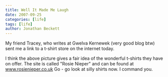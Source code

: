 ```yaml
---
title: Well It Made Me Laugh
date: 2007-09-25
categories: [life]
tags: [life]
author: Jonathan Beckett
---
```


My friend Tracey, who writes at Gwelva Kernewek (very good blog btw) sent me a link to a t-shirt store on the internet today.

I think the above picture gives a fair idea of the wonderful t-shirts they have on offer. The site is called "Rosie Nieper" and can be found at www.rosienieper.co.uk Go - go look at silly shirts now. I command you.
